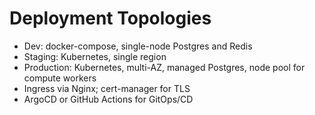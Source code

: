 # Deployment Topologies

- Dev: docker-compose, single-node Postgres and Redis
- Staging: Kubernetes, single region
- Production: Kubernetes, multi-AZ, managed Postgres, node pool for compute workers
- Ingress via Nginx; cert-manager for TLS
- ArgoCD or GitHub Actions for GitOps/CD
